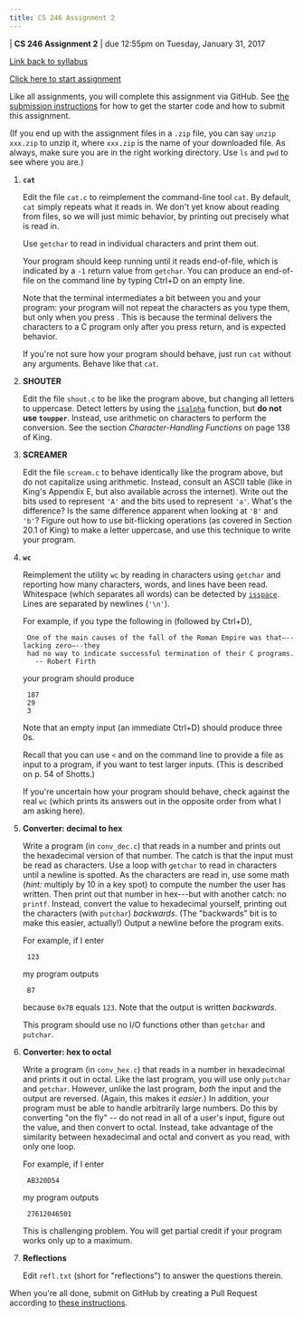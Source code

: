 ```yaml
---
title: CS 246 Assignment 2
---
```


<div id="header">

| **CS 246 Assignment 2**
| due 12:55pm on Tuesday, January 31, 2017

</div>

[Link back to syllabus](http://cs.brynmawr.edu/cs246/syllabus.html)

[Click here to start assignment](TODO)

Like all assignments, you will complete this assignment via
GitHub. See [the submission instructions](../submission.html)
for how to get the starter code and how to submit this
assignment.

(If you end up with the assignment files in a `.zip` file,
you can say `unzip xxx.zip` to unzip it, where `xxx.zip`
is the name of your downloaded file. As always, make sure
you are in the right working directory. Use `ls` and `pwd`
to see where you are.)

1. **`cat`**

    Edit the file `cat.c` to reimplement the command-line tool `cat`. By default, `cat` simply
    repeats what it reads in. We don't yet know about reading from files, so we will just
    mimic behavior, by printing out precisely what is read in.

    Use `getchar` to read in individual characters and print them out.

    Your program should keep running until it reads end-of-file, which is indicated
    by a `-1` return value from `getchar`. You can produce an end-of-file on the command
    line by typing Ctrl+D on an empty line.

    Note that the terminal intermediates a bit between you and your program: your program
    will not repeat the characters as you type them, but only when you press *<Enter>*. This
    is because the terminal delivers the characters to a C program only after you press
    return, and is expected behavior.

    If you're not sure how your program should behave, just run `cat` without any arguments.
    Behave like that `cat`.

2. **SHOUTER**

    Edit the file `shout.c` to be like the program above, but changing all letters to uppercase.
    Detect letters by using the [`isalpha`](http://www.cplusplus.com/reference/cctype/) function,
    but **do not use `toupper`**. Instead, use arithmetic on characters to perform the conversion.
    See the section *Character-Handling Functions* on page 138 of King.

3. **SCREAMER**

    Edit the file `scream.c` to behave identically like the program above, but do not
    capitalize using arithmetic. Instead, consult an ASCII table (like in King's Appendix E, but
    also available across the internet). Write out the bits used to represent `'A'` and the bits
    used to represent `'a'`. What's the difference? Is the same difference apparent when looking
    at `'B'` and `'b'`? Figure out how to use bit-flicking operations (as covered in Section 20.1
    of King) to make a letter uppercase, and use this technique to write your program.

4. **`wc`**

    Reimplement the utility `wc` by reading in characters using `getchar` and reporting
    how many characters, words, and lines have been read. Whitespace (which separates all words)
    can be detected by [`isspace`](http://www.cplusplus.com/reference/cctype/). Lines are
    separated by newlines (`'\n'`).

    For example, if you type the following in (followed by Ctrl+D),

        One of the main causes of the fall of the Roman Empire was that–--lacking zero–--they
        had no way to indicate successful termination of their C programs.
          -- Robert Firth

    your program should produce

        187
        29
        3

    Note that an empty input (an immediate Ctrl+D) should produce three 0s.

    Recall that you can use `<` and on the command line to provide a file as input to a program,
    if you want to test larger inputs. (This is described on p. 54 of Shotts.)

    If you're uncertain how your program should behave, check against the real `wc` (which prints
    its answers out in the opposite order from what I am asking here).

5. **Converter: decimal to hex**

    Write a program (in `conv_dec.c`) that reads in a number and prints out the hexadecimal version
    of that number. The catch is that the input must be read as characters. Use a loop with `getchar`
    to read in characters until a newline is spotted. As the characters are read in, use some math
    (*hint:* multiply by 10 in a key spot) to compute the number the user has written. Then print
    out that number in hex---but with another catch: no `printf`. Instead, convert the value to
    hexadecimal yourself, printing out the characters (with `putchar`) *backwards*. (The "backwards"
    bit is to make this easier, actually!) Output a newline before the program exits.

    For example, if I enter

        123

    my program outputs

        B7

    because `0x7B` equals `123`. Note that the output is written *backwards*.

    This program should use no I/O functions other than `getchar` and `putchar`.

6. **Converter: hex to octal**

    Write a program (in `conv_hex.c`) that reads in a number in hexadecimal and prints it
    out in octal. Like the last program, you will use only `putchar` and `getchar`. However,
    unlike the last program, *both* the input and the output are reversed. (Again, this makes
    it *easier*.) In addition, your program must be able to handle arbitrarily large numbers.
    Do this by converting "on the fly" -- do not read in all of a user's input, figure out
    the value, and then convert to octal. Instead, take advantage of the similarity between
    hexadecimal and octal and convert as you read, with only one loop.

    For example, if I enter

        AB320D54

    my program outputs

        27612046501

    This is challenging problem. You will get partial credit if your program works only
    up to a maximum.

7. **Reflections**

    Edit `refl.txt` (short for "reflections") to answer
    the questions therein.

When you're all done, submit on GitHub by creating a Pull
Request according to [these instructions](../submission.html).
